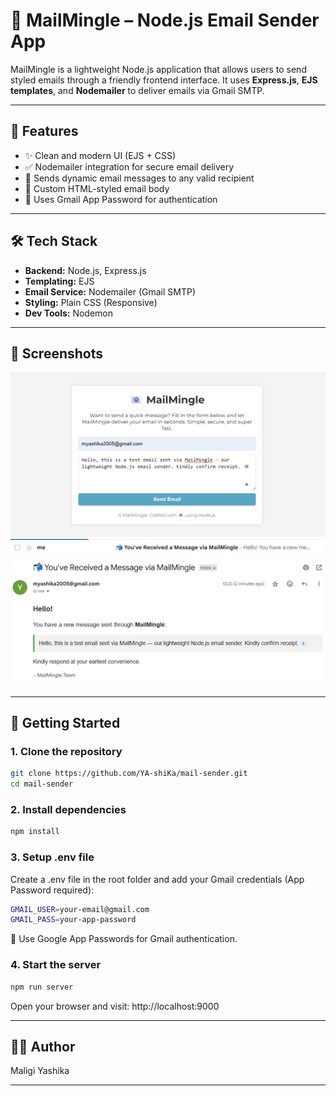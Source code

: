 # 📧 MailMingle – Node.js Email Sender App

MailMingle is a lightweight Node.js application that allows users to send styled emails through a friendly frontend interface. It uses **Express.js**, **EJS templates**, and **Nodemailer** to deliver emails via Gmail SMTP.

---

## 🚀 Features

- ✨ Clean and modern UI (EJS + CSS)
- ✅ Nodemailer integration for secure email delivery
- 📩 Sends dynamic email messages to any valid recipient
- 📄 Custom HTML-styled email body
- 🔐 Uses Gmail App Password for authentication

---

## 🛠️ Tech Stack

- **Backend:** Node.js, Express.js
- **Templating:** EJS
- **Email Service:** Nodemailer (Gmail SMTP)
- **Styling:** Plain CSS (Responsive)
- **Dev Tools:** Nodemon

---

## 📸 Screenshots

![alt text](<Screenshot 2025-07-17 122443.png>) ![alt text](<Screenshot 2025-07-17 122520.png>) ![alt text](<Screenshot 2025-07-17 122538.png>) 

---

## 🚀 Getting Started

### 1. Clone the repository

```bash
git clone https://github.com/YA-shiKa/mail-sender.git
cd mail-sender
```
### 2. Install dependencies
```bash
npm install
```

### 3. Setup .env file
Create a .env file in the root folder and add your Gmail credentials (App Password required):
```bash
GMAIL_USER=your-email@gmail.com
GMAIL_PASS=your-app-password
```
📌 Use Google App Passwords for Gmail authentication.

### 4. Start the server
```bash
npm run server
```
Open your browser and visit: http://localhost:9000

---

## 🧑‍💻 Author
Maligi Yashika

---
